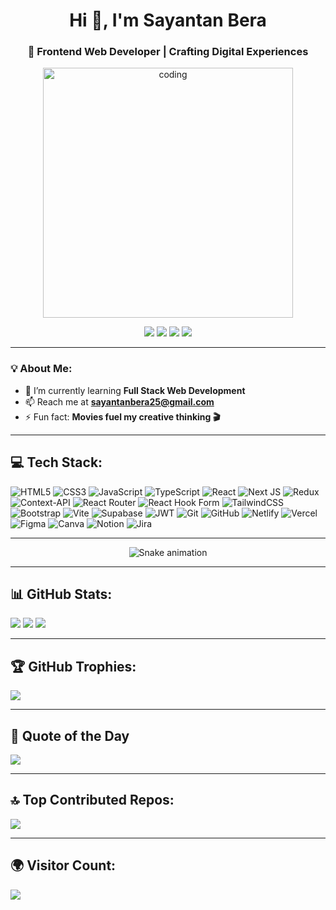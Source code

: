 <h1 align="center">Hi 👋, I'm Sayantan Bera</h1>
<h3 align="center">🚀 Frontend Web Developer | Crafting Digital Experiences</h3>

<p align="center">
  <img src="https://i.pinimg.com/originals/e8/f4/53/e8f453469a3ec97ecd354df465d73913.gif" alt="coding" width="400"/>
</p>

<p align="center">
  <a href="https://instagram.com/sayantan.exe"><img src="https://img.shields.io/badge/Instagram-%23E4405F.svg?logo=Instagram&logoColor=white"/></a>
  <a href="https://linkedin.com/in/sayantan-bera-b11300202"><img src="https://img.shields.io/badge/LinkedIn-%230077B5.svg?logo=linkedin&logoColor=white"/></a>
  <a href="https://x.com/Sayanta54584306"><img src="https://img.shields.io/badge/X-black.svg?logo=X&logoColor=white"/></a>
  <a href="mailto:sayantanbera25@gmail.com"><img src="https://img.shields.io/badge/Email-D14836?logo=gmail&logoColor=white"/></a>
</p>

---

### 💡 About Me:
- 🌱 I’m currently learning **Full Stack Web Development**
- 📫 Reach me at **sayantanbera25@gmail.com**
- ⚡ Fun fact: **Movies fuel my creative thinking 🎬**

---

## 💻 Tech Stack:
![HTML5](https://img.shields.io/badge/html5-%23E34F26.svg?style=for-the-badge&logo=html5&logoColor=white)
![CSS3](https://img.shields.io/badge/css3-%231572B6.svg?style=for-the-badge&logo=css3&logoColor=white)
![JavaScript](https://img.shields.io/badge/javascript-%23323330.svg?style=for-the-badge&logo=javascript&logoColor=%23F7DF1E)
![TypeScript](https://img.shields.io/badge/typescript-%23007ACC.svg?style=for-the-badge&logo=typescript&logoColor=white)
![React](https://img.shields.io/badge/react-%2320232a.svg?style=for-the-badge&logo=react&logoColor=%2361DAFB)
![Next JS](https://img.shields.io/badge/Next-black?style=for-the-badge&logo=next.js&logoColor=white)
![Redux](https://img.shields.io/badge/redux-%23593d88.svg?style=for-the-badge&logo=redux&logoColor=white)
![Context-API](https://img.shields.io/badge/Context--Api-000000?style=for-the-badge&logo=react)
![React Router](https://img.shields.io/badge/React_Router-CA4245?style=for-the-badge&logo=react-router&logoColor=white)
![React Hook Form](https://img.shields.io/badge/React%20Hook%20Form-%23EC5990.svg?style=for-the-badge&logo=reacthookform&logoColor=white)
![TailwindCSS](https://img.shields.io/badge/tailwindcss-%2338B2AC.svg?style=for-the-badge&logo=tailwind-css&logoColor=white)
![Bootstrap](https://img.shields.io/badge/bootstrap-%238511FA.svg?style=for-the-badge&logo=bootstrap&logoColor=white)
![Vite](https://img.shields.io/badge/vite-%23646CFF.svg?style=for-the-badge&logo=vite&logoColor=white)
![Supabase](https://img.shields.io/badge/Supabase-3ECF8E?style=for-the-badge&logo=supabase&logoColor=white)
![JWT](https://img.shields.io/badge/JWT-black?style=for-the-badge&logo=JSON%20web%20tokens)
![Git](https://img.shields.io/badge/git-%23F05033.svg?style=for-the-badge&logo=git&logoColor=white)
![GitHub](https://img.shields.io/badge/github-%23121011.svg?style=for-the-badge&logo=github&logoColor=white)
![Netlify](https://img.shields.io/badge/netlify-%23000000.svg?style=for-the-badge&logo=netlify&logoColor=#00C7B7)
![Vercel](https://img.shields.io/badge/vercel-%23000000.svg?style=for-the-badge&logo=vercel&logoColor=white)
![Figma](https://img.shields.io/badge/figma-%23F24E1E.svg?style=for-the-badge&logo=figma&logoColor=white)
![Canva](https://img.shields.io/badge/Canva-%2300C4CC.svg?style=for-the-badge&logo=Canva&logoColor=white)
![Notion](https://img.shields.io/badge/Notion-%23000000.svg?style=for-the-badge&logo=notion&logoColor=white)
![Jira](https://img.shields.io/badge/jira-%230A0FFF.svg?style=for-the-badge&logo=jira&logoColor=white)

---

<div align="center">
  <img src="https://profile-readme-generator.com/assets/snake.svg" alt="Snake animation" />
</div>

---

## 📊 GitHub Stats:
![](https://github-readme-stats.vercel.app/api/top-langs/?username=sayantan-025&theme=dark&hide_border=false&layout=compact)
![](https://github-readme-stats.vercel.app/api?username=sayantan-025&theme=dark&hide_border=false&include_all_commits=true&count_private=true)
![](https://nirzak-streak-stats.vercel.app/?user=sayantan-025&theme=dark&hide_border=false)

---

## 🏆 GitHub Trophies:
![](https://github-profile-trophy.vercel.app/?username=sayantan-025&theme=radical&no-frame=false&no-bg=true&margin-w=4)

---

## 🧠 Quote of the Day
![](https://quotes-github-readme.vercel.app/api?type=horizontal&theme=radical)

---

## 🔝 Top Contributed Repos:
![](https://github-contributor-stats.vercel.app/api?username=sayantan-025&limit=5&theme=dark&combine_all_yearly_contributions=true)

---

## 🌍 Visitor Count:
[![](https://visitcount.itsvg.in/api?id=sayantan-025&icon=0&color=0)](https://visitcount.itsvg.in)

<!-- Proudly customized by Sayantan Bera -->
